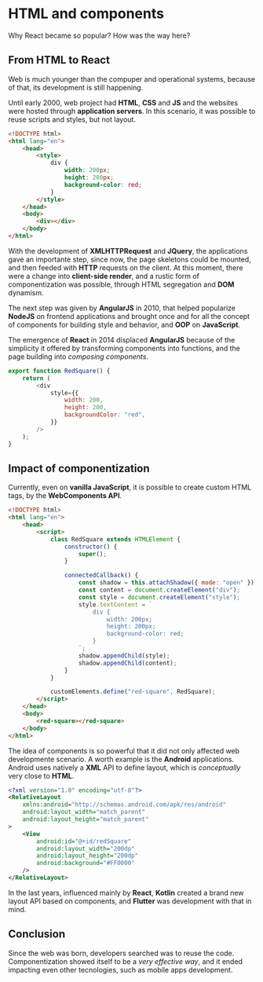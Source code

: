 # HTML and components

Why React became so popular? How was the way here?

## From HTML to React

Web is much younger than the compuper and operational systems, because of that, its development is
still happening.

Until early 2000, web project had **HTML**, **CSS** and **JS** and the websites were hosted through
**application servers**. In this scenario, it was possible to reuse scripts and styles, but not
layout.

```html
<!DOCTYPE html>
<html lang="en">
    <head>
        <style>
            div {
                width: 200px;
                height: 200px;
                background-color: red;
            }
        </style>
    </head>
    <body>
        <div></div>
    </body>
</html>
```

With the development of **XMLHTTPRequest** and **JQuery**, the applications gave an importante step,
since now, the page skeletons could be mounted, and then feeded with **HTTP** requests on the
client. At this moment, there were a change into **client-side render**, and a rustic form of
componentization was possible, through HTML segregation and **DOM** dynamism.

The next step was given by **AngularJS** in 2010, that helped popularize **NodeJS** on frontend
applications and brought once and for all the concept of components for building style and behavior,
and **OOP** on **JavaScript**.

The emergence of **React** in 2014 displaced **AngularJS** because of the simplicity it offered by
transforming components into functions, and the page building into _composing components_.

```js
export function RedSquare() {
    return (
        <div
            style={{
                width: 200,
                height: 200,
                backgroundColor: "red",
            }}
        />
    );
}
```

## Impact of componentization

Currently, even on **vanilla JavaScript**, it is possible to create custom HTML tags, by the
**WebComponents API**.

```html
<!DOCTYPE html>
<html lang="en">
    <head>
        <script>
            class RedSquare extends HTMLElement {
                constructor() {
                    super();
                }

                connectedCallback() {
                    const shadow = this.attachShadow({ mode: "open" });
                    const content = document.createElement("div");
                    const style = document.createElement("style");
                    style.textContent = `
                        div {
                            width: 200px;
                            height: 200px;
                            background-color: red;
                        }
                    `;
                    shadow.appendChild(style);
                    shadow.appendChild(content);
                }
            }

            customElements.define("red-square", RedSquare);
        </script>
    </head>
    <body>
        <red-square></red-square>
    </body>
</html>
```

The idea of components is so powerful that it did not only affected web developmente scenario. A
worth example is the **Android** applications. Android uses natively a **XML** API to define layout,
which is _conceptually_ very close to **HTML**.

```xml
<?xml version="1.0" encoding="utf-8"?>
<RelativeLayout
    xmlns:android="http://schemas.android.com/apk/res/android"
    android:layout_width="match_parent"
    android:layout_height="match_parent"
>
    <View
        android:id="@+id/redSquare"
        android:layout_width="200dp"
        android:layout_height="200dp"
        android:background="#FF0000"
    />
</RelativeLayout>
```

In the last years, influenced mainly by **React**, **Kotlin** created a brand new layout API based
on components, and **Flutter** was development with that in mind.

## Conclusion

Since the web was born, developers searched was to reuse the code. Componentization showed itself to
be a _very effective way_, and it ended impacting even other tecnologies, such as mobile apps
development.
